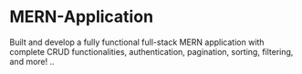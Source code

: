 # MERN-Application
Built and develop a fully functional full-stack MERN application with complete CRUD functionalities, authentication, pagination, sorting, filtering, and more!
..